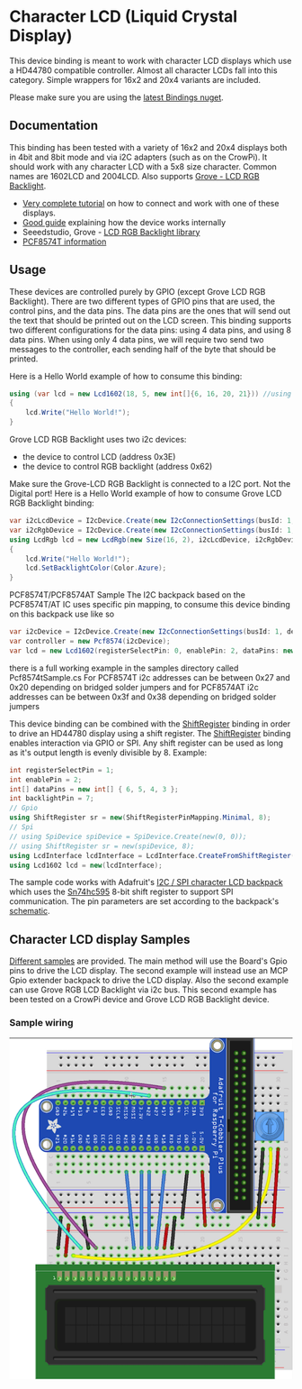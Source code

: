 # Character LCD (Liquid Crystal Display)

This device binding is meant to work with character LCD displays which use a HD44780 compatible controller. Almost all character LCDs fall into this category. Simple wrappers for 16x2 and 20x4 variants are included.

Please make sure you are using the [latest Bindings nuget](https://github.com/dotnet/iot#how-to-install).

## Documentation

This binding has been tested with a variety of 16x2 and 20x4 displays both in 4bit and 8bit mode and via i2C adapters (such as on the CrowPi). It should work with any character LCD with a 5x8 size character. Common names are 1602LCD and 2004LCD. Also supports [Grove - LCD RGB Backlight](http://wiki.seeedstudio.com/Grove-LCD_RGB_Backlight/).

- [Very complete tutorial](https://learn.adafruit.com/drive-a-16x2-lcd-directly-with-a-raspberry-pi/overview) on how to connect and work with one of these displays.
- [Good guide](http://www.site2241.net/november2014.htm) explaining how the device works internally
- Seeedstudio, Grove - [LCD RGB Backlight library](https://github.com/Seeed-Studio/Grove_LCD_RGB_Backlight)
- [PCF8574T information](https://alselectro.wordpress.com/2016/05/12/serial-lcd-i2c-module-pcf8574/)

## Usage

These devices are controlled purely by GPIO (except Grove LCD RGB Backlight). There are two different types of GPIO pins that are used, the control pins, and the data pins. The data pins are the ones that will send out the text that should be printed out on the LCD screen. This binding supports two different configurations for the data pins: using 4 data pins, and using 8 data pins. When using only 4 data pins, we will require two send two messages to the controller, each sending half of the byte that should be printed.

Here is a Hello World example of how to consume this binding:

```csharp
using (var lcd = new Lcd1602(18, 5, new int[]{6, 16, 20, 21})) //using 4 data pins
{
    lcd.Write("Hello World!");
}
```

Grove LCD RGB Backlight uses two i2c devices:

- the device to control LCD (address 0x3E)
- the device to control RGB backlight (address 0x62)

Make sure the Grove-LCD RGB Backlight is connected to a I2C port. Not the Digital port!
Here is a Hello World example of how to consume Grove LCD RGB Backlight binding:

```csharp
var i2cLcdDevice = I2cDevice.Create(new I2cConnectionSettings(busId: 1, deviceAddress: 0x3E));
var i2cRgbDevice = I2cDevice.Create(new I2cConnectionSettings(busId: 1, deviceAddress: 0x62));
using LcdRgb lcd = new LcdRgb(new Size(16, 2), i2cLcdDevice, i2cRgbDevice);
{
    lcd.Write("Hello World!");
    lcd.SetBacklightColor(Color.Azure);
}
```

PCF8574T/PCF8574AT Sample
The I2C backpack based on the PCF8574T/AT IC uses specific pin mapping, to consume this device binding on this backpack use like so

```csharp
var i2cDevice = I2cDevice.Create(new I2cConnectionSettings(busId: 1, deviceAddress: 0x27));
var controller = new Pcf8574(i2cDevice);
var lcd = new Lcd1602(registerSelectPin: 0, enablePin: 2, dataPins: new int[] { 4, 5, 6, 7}, backlightPin: 3, readWritePin: 1, controller: controller);
```

there is a full working example in the samples directory called Pcf8574tSample.cs
For PCF8574T i2c addresses can be between 0x27 and 0x20 depending on bridged solder jumpers and for PCF8574AT i2c addresses can be between 0x3f and 0x38 depending on bridged solder jumpers

This device binding can be combined with the [ShiftRegister](https://github.com/dotnet/iot/tree/main/src/devices/ShiftRegister/README.md) binding in order to drive an HD44780 display using a shift register. The [ShiftRegister](https://github.com/dotnet/iot/tree/main/src/devices/ShiftRegister/README.md) binding enables interaction via GPIO or SPI. Any shift register can be used as long as it's output length is evenly divisible by 8. Example:

```csharp
int registerSelectPin = 1;
int enablePin = 2;
int[] dataPins = new int[] { 6, 5, 4, 3 };
int backlightPin = 7;
// Gpio
using ShiftRegister sr = new(ShiftRegisterPinMapping.Minimal, 8);
// Spi
// using SpiDevice spiDevice = SpiDevice.Create(new(0, 0));
// using ShiftRegister sr = new(spiDevice, 8);
using LcdInterface lcdInterface = LcdInterface.CreateFromShiftRegister(registerSelectPin, enablePin, dataPins, backlightPin, sr);
using Lcd1602 lcd = new(lcdInterface);
```

The sample code works with Adafruit's [I2C / SPI character LCD backpack](https://learn.adafruit.com/i2c-spi-lcd-backpack) which uses the [Sn74hc595](https://github.com/dotnet/iot/blob/main/src/devices/Sn74hc595/README.md) 8-bit shift register to support SPI communication. The pin parameters are set according to the backpack's [schematic](https://learn.adafruit.com/i2c-spi-lcd-backpack/downloads).

## Character LCD display Samples

[Different samples](https://github.com/nanoframework/tree/main/src/devices/CharacterLcd/samples) are provided. The main method will use the Board's Gpio pins to drive the LCD display. The second example will instead use an MCP Gpio extender backpack to drive the LCD display. Also the second example can use Grove RGB LCD Backlight via i2c bus. This second example has been tested on a CrowPi device and Grove LCD RGB Backlight device.


### Sample wiring

![wiring](lcmWiringExample.jpg)

